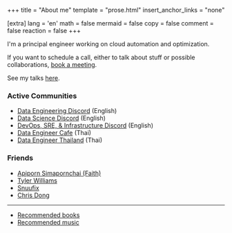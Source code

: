 +++
title = "About me"
template = "prose.html"
insert_anchor_links = "none"

[extra]
lang = 'en'
math = false
mermaid = false
copy = false
comment = false
reaction = false
+++

I'm a principal engineer working on cloud automation and optimization.

If you want to schedule a call, either to talk about stuff or possible collaborations, [book a meeting](https://cal.com/karn-wong-uuhbtm/).

See my talks [here](/speaking).

### Active Communities

- [Data Engineering Discord](https://invite.gg/dataengineering) (English)
- [Data Science Discord](https://discord.com/invite/UYNaemm) (English)
- [DevOps, SRE, & Infrastructure Discord](https://discord.com/invite/VEEnHkPzY6) (English)
- [Data Engineer Cafe](https://discuss.dataengineercafe.io) (Thai)
- [Data Engineer Thailand](https://www.facebook.com/groups/dataengineerth) (Thai)

### Friends

- [Apiporn Simapornchai (Faith)](https://faithstory.info)
- [Tyler Williams](https://stylerwilliams.me/)
- [Snuufix](https://snuu.io/)
- [Chris Dong](https://cdong.us/)

---

- [Recommended books](/books)
- [Recommended music](/music)
